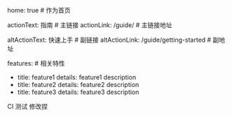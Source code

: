 home: true # 作为首页

actionText: 指南 # 主链接
actionLink: /guide/ # 主链接地址

altActionText: 快速上手 # 副链接
altActionLink: /guide/getting-started # 副地址

features: # 相关特性

- title: feature1
    details: feature1 description
- title: feature2
    details: feature2 description
- title: feature3
    details: feature3 description

CI 测试 修改捏
